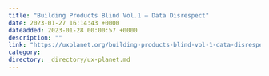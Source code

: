 ```yaml
---
title: "Building Products Blind Vol.1 — Data Disrespect"
date: 2023-01-27 16:14:43 +0000
dateadded: 2023-01-28 00:00:57 +0000
description: ""
link: "https://uxplanet.org/building-products-blind-vol-1-data-disrespect-b5f4f048566d?source=rss----819cc2aaeee0---4"
category:
directory: _directory/ux-planet.md
---
```

